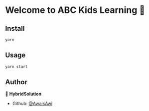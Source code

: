 # Welcome to ABC Kids Learning 👋

## Install

```sh
yarn
```

## Usage

```sh
yarn start
```

## Author

👤 **HybridSolution**

* Github: [@AwaisAwi](https://github.com/AwaisAwi/)
